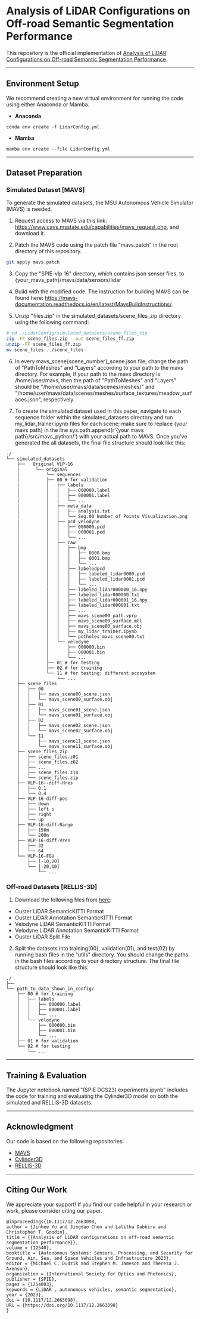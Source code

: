 # Analysis of LiDAR Configurations on Off-road Semantic Segmentation Performance


This repository is the official implementation of [Analysis of LiDAR Configurations on Off-road Semantic Segmentation Performance]([https://will-be-added-later](https://www.spiedigitallibrary.org/conference-proceedings-of-spie/12540/2663098/Analysis-of-LiDAR-configurations-on-off-road-semantic-segmentation-performance/10.1117/12.2663098.short)).

---
## Environment Setup

We recommend creating a new virtual environment for running the code using either Anaconda or Mamba.

- **Anaconda**
```setup
conda env create -f LidarConfig.yml
``` 
- **Mamba**
```setup
mamba env create --file LidarConfig.yml
```
---
## Dataset Preparation

### **Simulated Dataset [MAVS]**

To generate the simulated datasets, the MSU Autonomous Vehicle Simulator (MAVS) is needed.

1. Request access to MAVS via this link: https://www.cavs.msstate.edu/capabilities/mavs_request.php, and download it.

2. Patch the MAVS code using the patch file "mavs.patch" in the root directory of this repository. 
```bash
git apply mavs.patch
```
3. Copy the "SPIE-vlp 16" directory, which contains json sensor files, to {your_mavs_path}/mavs/data/sensors/lidar

4. Build with the modified code. The instruction for building MAVS can be found here: https://mavs-documentation.readthedocs.io/en/latest/MavsBuildInstructions/.

5. Unzip "files.zip" in the simulated_datasets/scene_files_zip directory using the following command:

```bash
# cd ./LidarConfig/simulated_datasets/scene_files_zip
zip -FF scene_files.zip --out scene_files_ff.zip
unzip -FF scene_files_ff.zip
mv scene_files ../scene_files
```

6. In every mavs_scene{scene_number}_scene.json file, change the path of "PathToMeshes" and "Layers" according to your path to the mavs directory. For example, if your path to the mavs directory is /home/user/mavs, then the path of "PathToMeshes" and "Layers" should be "/home/user/mavs/data/scenes/meshes/" and "/home/user/mavs/data/scenes/meshes/surface_textures/meadow_surfaces.json", respectively.

7. To create the simulated dataset used in this paper, navigate to each sequence folder within the simulated_datasets directory and run my_lidar_trainer.ipynb files for each scene; make sure to replace {your mavs path} in the line sys.path.append(r'{your mavs path}/src/mavs_python/') with your actual path to MAVS. Once you've generated the all datasets, the final file structure should look like this:
```text
./
└── simulated_datasets
    ├──   Original VLP-16
    |      └── original
    |          └── sequences
    |          ├── 00 # for validation
    |          │   ├── labels
    |          │   |   ├── 000000.label
    |          │   |   ├── 000001.label
    |          │   |   └── ...
    |          │   ├── meta_data
    |          │   │   ├── analysis.txt
    |          │   │   └── Seq.00 Number of Points Visualization.png
    |          │   ├── pcd_velodyne
    |          │   │   ├── 000000.pcd
    |          │   │   ├── 000001.pcd
    |          │   │   └── ...
    |          │   ├── raw
    │          │   │   ├── bmp
    │          │   │   │   ├── 0000.bmp
    │          │   │   │   ├── 0001.bmp
    │          │   │   │   └── ...
    │          │   │   ├── labeledpcd
    │          │   │   │   ├── labeled_lidar0000.pcd
    │          │   │   │   ├── labeled_lidar0001.pcd
    │          │   │   │   └── ...
    |          |   |   ├── labeled_lidar000000_16.npy
    │          │   │   ├── labeled_lidar000000.txt
    │          │   │   ├── labeled_lidar000001_16.npy
    │          │   │   ├── labeled_lidar000001.txt
    │          │   │   ├── ...
    │          │   │   ├── mavs_scene00_path.vprp
    │          │   │   ├── mavs_scene00_surface.mtl
    │          │   │   ├── mavs_scene00_surface.obj
    │          │   │   ├── my_lidar_trainer.ipynb
    │          │   │   └── potholes_mavs_scene00.txt
    │          │   └── velodyne
    │          │       ├── 000000.bin
    │          │       ├── 000001.bin
    │          │       └── ...
    │          ├── 01 # for testing
    │          ├── 02 # for training
    │          └── 11 # for testing: different ecosystem
    │              └── ...
    ├── scene_files
    │   ├── 00
    │   │   ├── mavs_scene00_scene.json
    │   │   └── mavs_scene00_surface.obj
    │   ├── 01
    │   │   ├── mavs_scene01_scene.json
    │   │   └── mavs_scene01_surface.obj
    │   ├── 02
    │   │   ├── mavs_scene02_scene.json
    │   │   └── mavs_scene02_surface.obj
    │   └── 11
    │       ├── mavs_scene11_scene.json
    │       └── mavs_scene11_surface.obj
    ├── scene_files_zip
    │   ├── scene_files.z01
    │   ├── scene_files.z02
    │   ├── ...
    │   ├── scene_files.z14
    │   └── scene_files.zip
    ├── VLP-16--diff-Hres
    │   ├── 0.1     
    │   └── 0.4
    ├── VLP-16-diff-pos
    │   ├── down
    │   ├── left s
    │   ├── right
    │   └── up
    ├── VLP-16-diff-Range
    │   ├── 150m
    │   └── 200m
    ├── VLP-16-diff-Vres
    │   ├── 32
    │   └── 64
    └── VLP-16-FOV
        ├── [-10,20]
        └── [-20,10]
            └── ...
```

### **Off-road Datasets [RELLIS-3D]**

1. Download the following files from [here](https://github.com/unmannedlab/RELLIS-3D):
- Ouster LiDAR SemanticKITTI Format
- Ouster LiDAR Annotation SemanticKITTI Format 
- Velodyne LiDAR SemanticKITTI Format
- Velodyne LiDAR Annotation SemanticKITTI Format
- Ouster LiDAR Split File

2. Split the datasets into training(00), validation(01), and test(02) by running bash files in the "utils" directory. You should change the paths in the bash files according to your directory structure. The final file structure should look like this:
```text
./
├── 
└── path_to_data_shown_in_config/
    ├── 00 # for training
    │   ├── labels
    │   │   ├── 000000.label
    │   │   ├── 000001.label
    │   │   └── ...
    │   └── velodyne
    │       ├── 000000.bin
    │       ├── 000001.bin
    │       └── ...
    ├── 01 # for validation
    └── 02 # for testing
        └── ...
```
---
## Training & Evaluation

The Jupyter notebook named "(SPIE DCS23) experiments.ipynb" includes the code for training and evaluating the Cylinder3D model on both the simulated and RELLIS-3D datasets.

---
## Acknowledgment

Our code is based on the following repositories:
- [MAVS](https://gitlab.com/cgoodin/msu-autonomous-vehicle-simulator)
- [Cylinder3D](https://github.com/xinge008/Cylinder3D)
- [RELLIS-3D](https://github.com/unmannedlab/RELLIS-3D)

---
## Citing Our Work
We appreciate your support! If you find our code helpful in your research or work, please consider citing our paper.

```bibtext
@inproceedings{10.1117/12.2663098,
author = {Jinhee Yu and Jingdao Chen and Lalitha Dabbiru and Christopher T. Goodin},
title = {{Analysis of LiDAR configurations on off-road semantic segmentation performance}},
volume = {12540},
booktitle = {Autonomous Systems: Sensors, Processing, and Security for Ground, Air, Sea, and Space Vehicles and Infrastructure 2023},
editor = {Michael C. Dudzik and Stephen M. Jameson and Theresa J. Axenson},
organization = {International Society for Optics and Photonics},
publisher = {SPIE},
pages = {1254003},
keywords = {LiDAR , autonomous vehicles, semantic segmentation},
year = {2023},
doi = {10.1117/12.2663098},
URL = {https://doi.org/10.1117/12.2663098}
}
```
